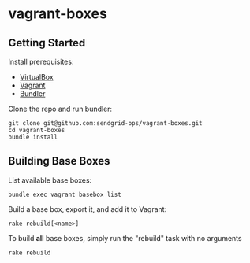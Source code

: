 # vagrant-boxes

## Getting Started

Install prerequisites:

* [VirtualBox](https://www.virtualbox.org/)
* [Vagrant](http://vagrantup.com/)
* [Bundler](http://gembundler.com/)

Clone the repo and run bundler:

    git clone git@github.com:sendgrid-ops/vagrant-boxes.git
    cd vagrant-boxes
    bundle install

## Building Base Boxes

List available base boxes:

    bundle exec vagrant basebox list

Build a base box, export it, and add it to Vagrant:

    rake rebuild[<name>]

To build **all** base boxes, simply run the "rebuild" task with no arguments

    rake rebuild
